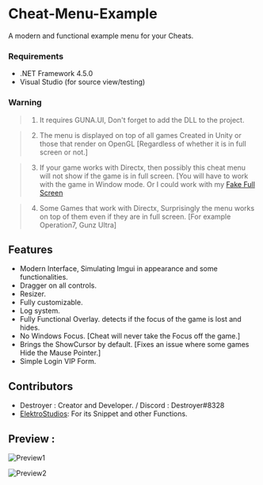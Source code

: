 # Cheat-Menu-Example
A modern and functional example menu for your Cheats.

### Requirements

- .NET Framework 4.5.0
- Visual Studio (for source view/testing)

### Warning
   
> 1. It requires GUNA.UI, Don't forget to add the DLL to the project. 

> 2. The menu is displayed on top of all games Created in Unity or those that render on OpenGL [Regardless of whether it is in full screen or not.]

> 3. If your game works with Directx, then possibly this cheat menu will not show if the game is in full screen. [You will have to work with the game in Window mode. Or I could work with my [Fake Full Screen](https://github.com/DestroyerDarkNess/Fake-FullScreen)

> 4. Some Games that work with Directx, Surprisingly the menu works on top of them even if they are in full screen. [For example Operation7, Gunz Ultra]

## Features

- Modern Interface, Simulating Imgui in appearance and some functionalities.
- Dragger on all controls.
- Resizer.
- Fully customizable.
- Log system.
- Fully Functional Overlay. detects if the focus of the game is lost and hides.
- No Windows Focus. [Cheat will never take the Focus off the game.]
- Brings the ShowCursor by default. [Fixes an issue where some games Hide the Mause Pointer.]
- Simple Login VIP Form.

 ## Contributors
- Destroyer : Creator and Developer.  / Discord : Destroyer#8328
- [ElektroStudios](https://github.com/ElektroStudios): For its Snippet and other Functions.

## Preview :

![Preview1](https://i.ibb.co/qx3M8B9/CSTest.png)

![Preview2](https://i.ibb.co/7R1ycZV/CSTest2.png)

